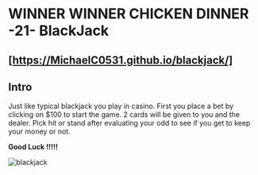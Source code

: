 # WINNER WINNER CHICKEN DINNER -21- BlackJack
[https://MichaelC0531.github.io/blackjack/]
---
## Intro 

Just like typical blackjack you play in casino.
First you place a bet by clicking on $100 to start the game. 2 cards will be given to you and the dealer. Pick hit or stand after evaluating your odd to see if you get to keep your money or not. 

**Good Luck !!!!!** 

![blackjack](https://user-images.githubusercontent.com/109554223/223303383-2ae6b53f-917b-4e5b-8826-31da4eebf349.png)
